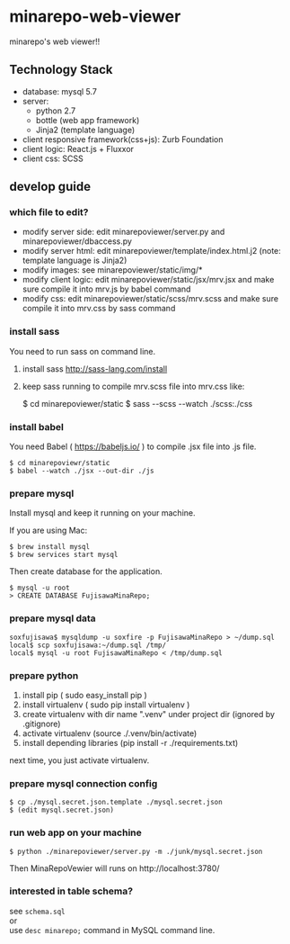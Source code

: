 # minarepo-web-viewer

minarepo's web viewer!!


## Technology Stack

- database: mysql 5.7
- server:
  - python 2.7
  - bottle (web app framework)
  - Jinja2 (template language)
- client responsive framework(css+js): Zurb Foundation
- client logic: React.js + Fluxxor
- client css: SCSS


## develop guide

### which file to edit?

- modify server side: edit minarepoviewer/server.py and minarepoviewer/dbaccess.py
- modify server html: edit minarepoviewer/template/index.html.j2 (note: template language is Jinja2)
- modify images: see minarepoviewer/static/img/*
- modify client logic: edit minarepoviewer/static/jsx/mrv.jsx and make sure compile it into mrv.js by babel command
- modify css: edit minarepoviewer/static/scss/mrv.scss and make sure compile it into mrv.css by sass command


### install sass

You need to run sass on command line.

1. install sass http://sass-lang.com/install
2. keep sass running to compile mrv.scss file into mrv.css like:

    $ cd minarepoviewer/static
    $ sass --scss --watch ./scss:./css

### install babel

You need Babel ( https://babeljs.io/ ) to compile .jsx file into .js file.

    $ cd minarepoviewr/static
    $ babel --watch ./jsx --out-dir ./js

### prepare mysql

Install mysql and keep it running on your machine.

If you are using Mac:

    $ brew install mysql
    $ brew services start mysql

Then create database for the application.

    $ mysql -u root
    > CREATE DATABASE FujisawaMinaRepo;

### prepare mysql data


    soxfujisawa$ mysqldump -u soxfire -p FujisawaMinaRepo > ~/dump.sql
    local$ scp soxfujisawa:~/dump.sql /tmp/
    local$ mysql -u root FujisawaMinaRepo < /tmp/dump.sql


### prepare python

1. install pip ( sudo easy_install pip )
2. install virtualenv ( sudo pip install virtualenv )
3. create virtualenv with dir name ".venv" under project dir (ignored by .gitignore)
4. activate virtualenv (source ./.venv/bin/activate)
5. install depending libraries (pip install -r ./requirements.txt)

next time, you just activate virtualenv.


### prepare mysql connection config

    $ cp ./mysql.secret.json.template ./mysql.secret.json
    $ (edit mysql.secret.json)


### run web app on your machine

    $ python ./minarepoviewer/server.py -m ./junk/mysql.secret.json


Then MinaRepoVewier will runs on http://localhost:3780/

### interested in table schema?


see `schema.sql`  
or  
use `desc minarepo;` command in MySQL command line.
